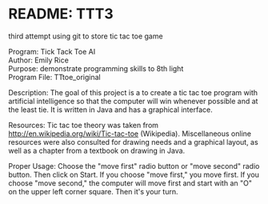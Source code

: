 
README: TTT3
====

third attempt using git to store tic tac toe game

Program: Tick Tack Toe AI                                                                                                         
Author:  Emily Rice                                                                                                               
Purpose:  demonstrate programming skills to 8th light                                                                             
Program File: TTtoe_original



Description:  The goal of this project is a to create a tic tac toe program with artificial intelligence so that the computer will win whenever possible and at the least tie.  It is written in Java and has a graphical interface.

Resources:  Tic tac toe theory was taken from http://en.wikipedia.org/wiki/Tic-tac-toe (Wikipedia).  Miscellaneous online resources were also consulted for drawing needs and a graphical layout, as well as a chapter from a textbook on drawing in Java. 

Proper Usage:  Choose the "move first" radio button or "move second" radio button.  Then click on Start.  If you choose "move first," you move first.  If you choose "move second," the computer will move first and start with an "O" on the upper left corner square. Then it's your turn.

